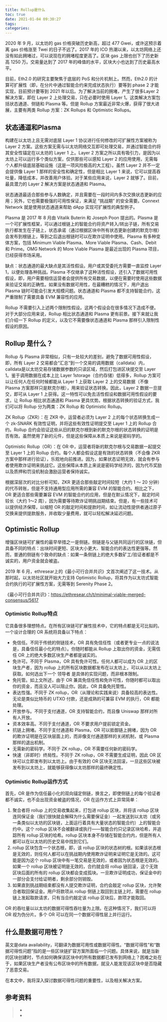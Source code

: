 ```yaml
---
title: Rollup是什么
toc: true
date: 2021-01-04 09:30:27
tags:
categories:
---
```


2020 年 9 月，以太坊的 gas 价格突破历史新高，超过 477 Gwei，或许这预示着离 gas 价格涨至 Twei 的日子不远了。2017 年的 ICO 热潮以来，以太坊网络上还没有如此拥堵过，可以说现在的拥堵程度更高了。区块 gas 上限也创下了历史新高 1250 万。交易量达到了 2017 年的峰值的水平，区块大小也达到了历史最高水平。

目前，Eth2.0 的研究主要聚焦于底层的 PoS 和分片机制上。然而，Eth2.0 的计算可扩展性（即，在分片中通过智能合约来完成状态执行）要等到 phase 2 才能实现，目前预计要等到 2021 年以后。为了解决当前的拥堵，产生了很多Layer 2 解决方案，即在 Layer 2 上处理交易，只在必要时使用 Layer 1。这类解决方案包括状态通道、侧链和 Plasma 等。但是 Rollup 方案最近非常火爆，获得了很大进展，主要有两类 Rollup 方案：ZK Rollups 和 Optimistic Rollups。

## 状态通道和Plasma
构建在以太坊上且无需对底层 Layer 1 协议进行任何修改的可扩展性方案被称为 Layer 2 方案。这些方案无需与以太坊网络交互即可处理交易，并通过智能合约将其安全性锚定在以太坊的 Layer 1 上。Layer 2 方案之所以具有吸引力，是因为以太坊上可以运行多个类似方案，仅供那些可以感知 Layer 2 的应用使用，无需每个人都升级底层基础设施（这是一项风险极高的大工程）。虽然 Layer 2 并不一定会提供像 Layer 1 那样的安全性和确定性，但是相比 Layer 1 来说，它可以提高吞吐量，降低成本，并改善用户体验。对于某些应用来说，Layer 2 就够了。目前，最具潜力的 Layer 2 解决方案是状态通道和 Plasma。

状态通道最适合那些参与人数确定，并且需要在一段时间内多次交换状态更新的应用；另外，它也需要极强的可用性保证，来满足 “挑战期” 的安全需要。Connext Network 就是使用状态通道来帮助 dApp 实现可扩展性的典型例子。

Plasma 是 2017 年 8 月由 Vitalik Buterin 和 Joseph Poon 提出的。Plasma 是一个可扩展性框架，可以通过根链上的智能合约将资产转入/转出子链，所有交易执行都发生在子链上，状态承诺（通过根据区块中所有状态更新创建的默克尔根）会发布到根链上，等到之后退出根链时可以在欺诈证明中使用。Plasma 有多种变体方案，包括 Minimum Viable Plasma、More Viable Plasma、Cash、Debit 和 Prime。OMG Network 的 More Viable Plasma 是最近出现的 Plasma 项目，已经获得市场采用。

缺点：状态通道的最大缺点是其活性假设。用户或其受委托方需要一直监控 Layer 1，以便处理各种挑战。Plasma 不仅继承了这种活性假设，还引入了数据可用性假设，即，用户需要相信运营者会提供所有交易数据，以便在需要时使用这些数据来验证交易的正确性。如果没有数据可用性，在最糟糕的情况下，用户退出 Plasma 链时可能会引发大规模问题。状态通道和 Plasma 都不支持智能合约，这严重限制了需要具备 EVM 兼容性的应用。

Rollup 不需要引入上述两个限制性假设。这两个假设会在很多情况下造成不便。对于大部分应用来说，Rollup 相比状态通道和 Plasma 更有前景。接下来就让我们介绍一下 Rollup 的定义，以及它不需要像状态通道和 Plasma 那样引入限制性假设的原因。

## Rollup 是什么？
Rollup 与 Plasma 非常相似，只有一处较大的差别，避免了数据可用性假设，即，所有 Layer 2 交易都会“汇总”到一个交易的调用数据（calldata）内，calldata是以太坊交易存储数据参数的只读区域，然后打包进区块提交至 Layer 1。鉴于调用数据在成本上比 Layer 1storage（合约存储）低得多，Rollup 方案可以让任何人在任何时候都能从 Layer 1 上获取 Layer 2 上的交易数据（不像 Plasma 方案那样只是默克尔根），用来验证状态转换。因此，Layer 2 数据一旦提交，即可从 Layer 1 上获得。这一特性可以免去活性假设和数据可用性假设的要求，让 Rollup 相比状态通道和 Plasma 更具优势。根据状态转换的验证方式，我们可以将 Rollup 分为两类：ZK Rollup 和 Optimistic Rollup。

ZK Rollup（ZKR）：在 ZKR 中，运营者必须为 Layer 2 上的每个状态转换生成一个 zk-SNARK 有效性证明，并将这些有效性证明提交至 Layer 1 上的 Rollup 合约。Rollup 合约会验证这些从旧的默克尔根到新的默克尔根的状态转换的证明是否有效。虽然使用了新的元件，但是这些保障从本质上来说是密码学的。

Optimistic Rollup（OR）：在 OR 中，运营者将新的默克尔根与交易数据一起提交至 Layer 1 上的 Rollup 合约。每个人都会假设这是有效的状态转换（不会像 ZKR 方案中那样进行验证），乐观地向前推进。因为，如果状态证明无效，就会有参与者使用欺诈证明来挑战它。这些保障从本质上来说是密码学经济的，因为代币奖励以及质押和罚没机制会激励运营者保持诚实。

根据深层次的对比分析可知，ZKR 更适合那些敲定时间较短（大约 1 ～ 20 分钟）的代币转账，但是不支持通用型应用所需的兼容 EVM 的智能合约。相比之下，OR 更适合那些需要兼容 EVM 的智能合约的应用，但是在默认情况下，敲定时间较长（大约 1～2 周），因为需要等待欺诈证明挑战期结束。但是，有一些技术可以提供经济保障，以缩短 OR 的敲定时间和提款时间，如让流动性提供者通过原子交换来提供提款服务，并收取少量费用，就可以轻松解决延迟问题。

## Optimistic Rollup
增强区块链可扩展性的最早举措之一是侧链。侧链是与父链共同运行的区块链，但具备不同的特点：出块时间更短、区块大小更大、智能合约的表达性更强等。然而，普通的侧链有个致命的缺点：如果一条侧链上的绝大多数矿工/验证者都是不诚实的，用户资金就会被盗。

2019 年 6 月，ethresear上的《最小可行合并共识》文首次阐述了这一技术。从那时起，以太坊社区就开始大力支持 Optimistic Rollup，将其作为以太坊式智能合约执行的可扩展性方案，无需等到 Serenity Phase 2。

《最小可行合并共识》：https://ethresear.ch/t/minimal-viable-merged-consensus/5617

### Optimistic Rollup特点
它具备很多理想特点。在所有区块链可扩展性技术中，它的特点都是无可比拟的。一个设计合理的 OR 系统将具备以下特点：
- 免信任。不同于传统的侧链技术，OR 具有免信任性（或者更专业一点的说法是，具备信任最小化的特点）。你随时都能从 Rollup 上取出你的资金，无需信任 OR 上的绝大多数区块生产者都是诚实的。
- 免许可。不同于 Plasma，OR 具有免许可性。任何人都可以成为 OR 上的区块生产者，因为 rollup 上的所有区块数据都发布在以太坊上，可以从以太坊上获取。如何选出下一个 领导者 是具体的实现问题，而非根本限制。
- 免托管。如上文所述，由于 OR 兼具免信任性和免许可性，你随时都可以取出你的资金，而且没人可以阻止你。因此，OR 具备免托管性。
- 表达性强。不同于 ZK rollup，OR（从理论和实践来说）具备较高的表达性。无论是类似比特币的 UTXO 付款，还是成熟的可兼容 EVM 的执行，OR 都能处理。
- 开放参与。不同于支付通道，OR 支持智能合约，而且像 Uniswap 那样对所有人开放。
- 资本效率高。不同于支付通道，OR 不要求用户提前锁定资金。
- 抗链上拥堵。不同于支付通道和 Plasma，OR 可以抵御链上拥堵，因为 OR 的欺诈证明是在区块层面上的，而非像支付通道那样的关闭机制，或 Plasma 那样的退出机制。
- 无需新的密码学。不同于 ZK rollup，OR 不需要任何新的密码学。
- 快速（非即时）终局性。不同于 ZK rollup，OR 不需要生成证明，因此 OR 区块可以立即发布到以太坊上。由于有效的 OR 区块无法回滚，一旦这些区块被发布到以太坊上，就能够获得像以太坊那样的最终确定性。

### Optimistic Rollup运作方式
首先，OR 是作为信任最小化的双向锚定侧链，换言之，即使侧链上的每个验证者都不诚实，也不会出现资金被盗的情况，OR 在运作方式上异常简单：
1. 聚合者将 rollup 上的交易收集起来，打包进 rollup 区块，并将该 rollup 区块连同保证金（我们很快就会解释为什么需要保证金）一起发送到以太坊（或另一条类似以太坊的区块链，上面运行着具有大量状态的智能合约）上的智能合约中。这个 rollup 区块不会被翻译或执行——智能合约只记录区块哈希，并追踪所有 rollup 区块的哈希。rollup 区块本身不存储在智能合约内，但是所有人都可以在以太坊的历史交易中找到它们。
2. rollup 区块包含一个状态根，即，该 rollup 区块的状态树的根。如果该状态根是无效的，则任何人都可以在挑战期内使用欺诈证明来证明它是无效的。这可能是因为这个 rollup 区块中有一笔交易是无效的，或者因为状态根是无效的。如果一个 rollup 区块被证明是无效的，合约就会将 rollup 链回滚，这个无效区块后面的所有的 rollup 区块都会变成孤块。一旦欺诈证明成功，保证金中的一部分会支付给证明者，剩余部分则销毁。
3. 如果直到挑战期结束都没有人提交欺诈证明，合约会敲定 rollup 区块，允许聚合者取回保证金。用户将款项从 rollup 侧链上取回到主链上时，需要在 rollup 链上发起取款请求，只有当合约敲定该 rollup 区块后，款项才能取回。

OR 的吞吐量以以太坊的数据可得性吞吐量为上限。在这种情况下，我们可以将 OR 视为伪分片。多个 OR 可以在同一个数据可得性层上并行运行。

## 什么是数据可用性？
英文是data availability，可翻译为数据可用性或数据可得性。“数据可得性”和“数据可得性问题”指的是一些区块链扩容方案所面临一个问题。具体来说，就是当新的区块创建时，节点如何确保该区块中的所有数据都已发布到网络上？困难之处在于，如果区块生产者没有公布区块中的所有数据，就没人能发现该区块中是否隐藏了恶意交易。

在本文中，我将深入探讨数据可得性问题的重要性，以及相关解决方案。

## 参考资料
> - []()
> - []()

